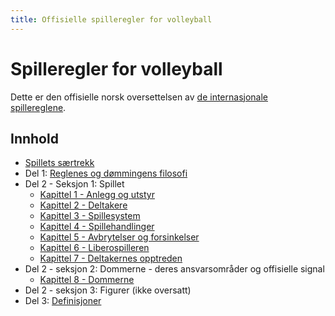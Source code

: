 ```yaml
---
title: Offisielle spilleregler for volleyball
---
```


# Spilleregler for volleyball

Dette er den offisielle norsk oversettelsen av
[de internasjonale spillereglene](https://www.fivb.com/volleyball/the-game/official-volleyball-rules/).

## Innhold

- [Spillets særtrekk](om-spillet/)
- Del 1: [Reglenes og dømmingens filosofi](filosofi/)
- Del 2 - Seksjon 1: Spillet
  - [Kapittel 1 - Anlegg og utstyr](kap1/)
  - [Kapittel 2 - Deltakere](kap2/)
  - [Kapittel 3 - Spillesystem](kap3/)
  - [Kapittel 4 - Spillehandlinger](kap4/)
  - [Kapittel 5 - Avbrytelser og forsinkelser](kap5/)
  - [Kapittel 6 - Liberospilleren](kap6/)
  - [Kapittel 7 - Deltakernes opptreden](kap7/)
- Del 2 - seksjon 2: Dommerne - deres ansvarsområder og offisielle signal
  - [Kapittel 8 - Dommerne](kap8/)
- Del 2 - seksjon 3: Figurer (ikke oversatt)
- Del 3: [Definisjoner](definisjoner/)
